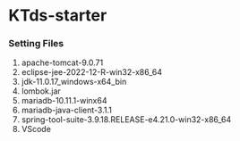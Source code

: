 # KTds-starter

### Setting Files
1. apache-tomcat-9.0.71
2. eclipse-jee-2022-12-R-win32-x86_64
3. jdk-11.0.17_windows-x64_bin
4. lombok.jar
5. mariadb-10.11.1-winx64
6. mariadb-java-client-3.1.1
7. spring-tool-suite-3.9.18.RELEASE-e4.21.0-win32-x86_64
8. VScode
